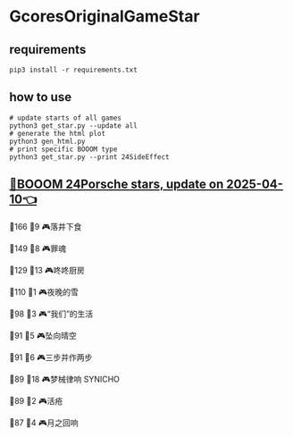 # GcoresOriginalGameStar

## requirements
```
pip3 install -r requirements.txt
```

## how to use
```
# update starts of all games
python3 get_star.py --update all
# generate the html plot
python3 gen_html.py
# print specific BOOOM type
python3 get_star.py --print 24SideEffect
```

## [🔗BOOOM 24Porsche stars, update on 2025-04-10👈](https://raw.githack.com/sichaozhang1112/GcoresOriginalGameStar/main/html/24Porsche.html) 
🌟166 👥9   🎮落井下食               

🌟149 👥8   🎮罪魂                 

🌟129 👥13  🎮咚咚厨房               

🌟110 👥1   🎮夜晚的雪               

🌟98  👥3   🎮“我们”的生活            

🌟91  👥5   🎮坠向晴空               

🌟91  👥6   🎮三步并作两步             

🌟89  👥18  🎮梦械律响 SYNICHO       

🌟89  👥2   🎮活疮                 

🌟87  👥4   🎮月之回响               

